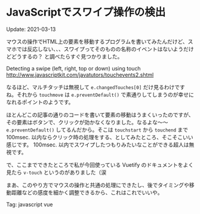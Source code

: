 JavaScriptでスワイプ操作の検出
=====

Update: 2021-03-13


マウスの操作でHTML上の要素を移動するプログラムを書いてみたんだけど、スマホでは反応しない、、、スワイプってそのものの名称のイベントはないようだけどどうするの？ と調べたらすぐ見つかりました。

Detecting a swipe (left, right, top or down) using touch \
<http://www.javascriptkit.com/javatutors/touchevents2.shtml>

なるほど、マルチタッチは無視して ``e.changedTouches[0]`` だけ見るわけですね。それから ``touchmove`` は ``e.preventDefault()`` で素通りしてしまうのが幸せになれるポイントのようです。

ほとんどこの記事の通りのコードを書いて要素の移動はうまくいったのですが、その要素はボタンで、クリックが効かなくなりました。なるよな〜〜 ``e.preventDefault()`` してるんだから。そこは ``touchstart`` から ``touchend`` まで 100msec. 以内ならクリック時の処理をする、としてみたところ、そこそこいい感じです。 100msec. 以内でスワイプしたつもりみたいなことができる超人は無視です。

で、ここまでできたところで私が今回使っている Vuetify のドキュメントをよく見たら ``v-touch`` というのがありました（涙

まあ、このやり方でマウスの操作と共通の処理にできたし、後でタイミングや移動距離などの感度を細かく調整できるから、これはこれでいいや。

Tag: javascript vue




